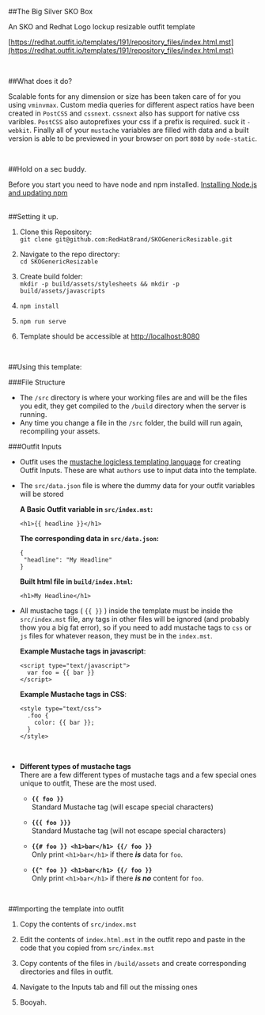 ##The Big Silver SKO Box

An SKO and Redhat Logo lockup resizable outfit template 

[https://redhat.outfit.io/templates/191/repository_files/index.html.mst](https://redhat.outfit.io/templates/191/repository_files/index.html.mst)

<br>

##What does it do?

Scalable fonts for any dimension or size has been taken care of for you using `vminvmax`. Custom media queries for different aspect ratios have been created in `PostCSS` and `cssnext`. `cssnext` also has support for native css varibles. `PostCSS` also autoprefixes your css if a prefix is required. suck it `-webkit`.
Finally all of your `mustache` variables are filled with data and a built version is able to be previewed in your browser on port `8080` by `node-static`.

<br>

##Hold on a sec buddy.

Before you start you need to have node and npm installed. 
[Installing Node.js and updating npm](https://docs.npmjs.com/getting-started/installing-node)

<br>
##Setting it up.

1. Clone this Repository: <br>
  `git clone git@github.com:RedHatBrand/SKOGenericResizable.git`

2. Navigate to the repo directory: <br>
  `cd SKOGenericResizable`

3. Create build folder: <br>
  `mkdir -p build/assets/stylesheets && mkdir -p build/assets/javascripts`

4. `npm install`

5. `npm run serve`

6. Template should be accessible at [http://localhost:8080](http://localhost:8080)

<br>

##Using this template:

###File Structure
- The `/src` directory is where your working files are and will be the files you edit, they get compiled to the `/build` directory when the server is running.
- Any time you change a file in the `/src` folder, the build will run again, recompiling your assets.

###Outfit Inputs

- Outfit uses the [mustache logicless templating language](https://mustache.github.io/) for creating Outfit Inputs. These are what `authors` use to input data into the template.

- The `src/data.json` file is where the dummy data for your outfit variables will be stored

  **A Basic Outfit variable in `src/index.mst`:**

  ```
  <h1>{{ headline }}</h1>
  ```
  **The corresponding data in 	`src/data.json`:**

  ```
  {
   "headline": "My Headline"
  }
  ```

  **Built html file in `build/index.html`:**

  ```
  <h1>My Headline</h1>
  ```


- All mustache tags ( `{{ }}` ) inside the template must be inside the `src/index.mst` file, any tags in other files will be ignored (and probably thow you a big fat error), so if you need to add mustache tags to `css` or `js` files for whatever reason, they must be in the `index.mst`.

  **Example Mustache tags in javascript**:

  ```
  <script type="text/javascript">
    var foo = {{ bar }}
  </script>
  ```
  **Example Mustache tags in CSS**:

  ```
  <style type="text/css">
    .foo {
      color: {{ bar }};
    }
  </style>
  ```
  <br>

- **Different types of mustache tags** <br>
  There are a few different types of mustache tags and a few special ones unique to outfit, These are the most used.

    - **`{{ foo }}` <br>**
      Standard Mustache tag (will escape special characters)

    - **`{{{ foo }}}` <br>**
      Standard Mustache tag (will not escape special characters)

    - **`{{# foo }} <h1>bar</h1> {{/ foo }}` <br>**
      Only print `<h1>bar</h1>` if there _**is**_ data for `foo`.

    - **`{{^ foo }} <h1>bar</h1> {{/ foo }}` <br>**
      Only print `<h1>bar</h1>` if there _**is no**_ content for `foo`.

      <br>

##Importing the template into outfit

1. Copy the contents of `src/index.mst`

2. Edit the contents of `index.html.mst` in the outfit repo and paste in the code that you copied from `src/index.mst`

3. Copy contents of the files in `/build/assets` and create corresponding directories and files in outfit.

4. Navigate to the Inputs tab and fill out the missing ones

5. Booyah.
